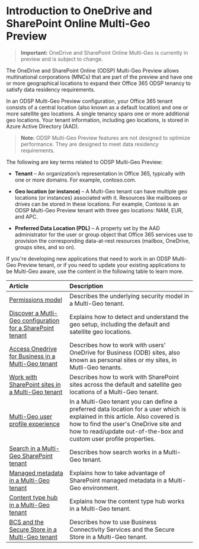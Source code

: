 # Introduction to OneDrive and SharePoint Online Multi-Geo Preview

> **Important:** OneDrive and SharePoint Online Multi-Geo is currently in preview and is subject to change.

The OneDrive and SharePoint Online (ODSP) Multi-Geo Preview allows multinational corporations (MNCs) that are part of the preview and have one or more geographical locations to expand their Office 365 ODSP tenancy to satisfy data residency requirements.

In an ODSP Multi-Geo Preview configuration, your Office 365 tenant consists of a central location (also known as a default location) and one or more satellite geo locations. A single tenancy spans one or more additional geo locations. Your tenant information, including geo locations, is stored in Azure Active Directory (AAD).

<!-- I changed "mastered" to "stored" in AAD. Please verify. -->

>**Note:** ODSP Multi-Geo Preview features are not designed to optimize performance. They are designed to meet data residency requirements.

The following are key terms related to ODSP Multi-Geo Preview:

- **Tenant** – An organization’s representation in Office 365, typically with one or more domains. For example, contoso.com.

- **Geo location (or instance)** – A Multi-Geo tenant can have multiple geo locations (or instances) associated with it. Resources like mailboxes or drives can be stored in these locations. For example, Contoso is an ODSP Multi-Geo Preview tenant with three geo locations: NAM, EUR, and APC.

- **Preferred Data Location (PDL)** – A property set by the AAD administrator for the user or group object that Office 365 services use to provision the corresponding data-at-rest resources (mailbox, OneDrive, groups sites, and so on).

If you're developing new applications that need to work in an ODSP Multi-Geo Preview tenant, or if you need to update your existing applications to be Multi-Geo aware, use the content in the following table to learn more. 

|**Article**|**Description**|
|:-----|:-----|
|[Permissions model](multigeo-permissions.md)|Describes the underlying security model in a Multi-Geo tenant.|
|[Discover a Mutli-Geo configuration for a SharePoint tenant](multigeo-discovery.md)|Explains how to detect and understand the geo setup, including the default and satellite geo locations.|
|[Access Onedrive for Business in a Multi-Geo tenant](multigeo-onedrive.md)|Describes how to work with users' OneDrive for Business (ODB) sites, also known as personal sites or my sites, in Mutli-Geo tenants.|
|[Work with SharePoint sites in a Multi-Geo tenant](multigeo-sites.md)|Describes how to work with SharePoint sites across the default and satellite geo locations of a Multi-Geo tenant.|
|[Multi-Geo user profile experience](multigeo-userprofileexperience.md)|In a Multi-Geo tenant you can define a preferred data location for a user which is explained in this article. Also covered is how to find the user's OneDrive site and how to read/update out-of-the-box and custom user profile properties.|
|[Search in a Multi-Geo SharePoint tenant](multigeo-search.md)|Describes how search works in a Multi-Geo tenant.|
|[Managed metadata in a Multi-Geo tenant](multigeo-managedmetadata.md)|Explains how to take advantage of SharePoint managed metadata in a Multi-Geo environment.|
|[Content type hub in a Multi-Geo tenant](multigeo-contenttypehub.md)|Explains how the content type hub works in a Multi-Geo tenant.|
|[BCS and the Secure Store in a Multi-Geo tenant](multigeo-bcsandsecurestore.md)|Describes how to use Business Connectivity Services and the Secure Store in a Multi-Geo tenant.|




